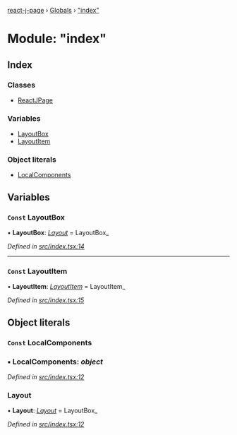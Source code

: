 [react-j-page](../README.md) › [Globals](../globals.md) › ["index"](_index_.md)

# Module: "index"

## Index

### Classes

* [ReactJPage](../classes/_index_.reactjpage.md)

### Variables

* [LayoutBox](_index_.md#const-layoutbox)
* [LayoutItem](_index_.md#const-layoutitem)

### Object literals

* [LocalComponents](_index_.md#const-localcomponents)

## Variables

### `Const` LayoutBox

• **LayoutBox**: *[Layout](../classes/_layout_layoutbox_.layout.md)* = LayoutBox_

*Defined in [src/index.tsx:14](https://github.com/jincdream/react-jpage/blob/208fde3/src/index.tsx#L14)*

___

### `Const` LayoutItem

• **LayoutItem**: *[LayoutItem](../classes/_layout_layoutitem_.layoutitem.md)* = LayoutItem_

*Defined in [src/index.tsx:15](https://github.com/jincdream/react-jpage/blob/208fde3/src/index.tsx#L15)*

## Object literals

### `Const` LocalComponents

### ▪ **LocalComponents**: *object*

*Defined in [src/index.tsx:12](https://github.com/jincdream/react-jpage/blob/208fde3/src/index.tsx#L12)*

###  Layout

• **Layout**: *[Layout](../classes/_layout_layoutbox_.layout.md)* = LayoutBox_

*Defined in [src/index.tsx:12](https://github.com/jincdream/react-jpage/blob/208fde3/src/index.tsx#L12)*
